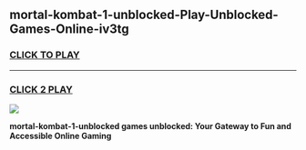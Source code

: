 
## mortal-kombat-1-unblocked-Play-Unblocked-Games-Online-iv3tg
<h3>
<a href="https://premium76.site?title=mortal-kombat-1-unblocked&ref=25A">CLICK TO PLAY</a></h3>
<hr>

<h3>
<a href="https://premium76.site?title=mortal-kombat-1-unblocked&ref=25A">CLICK 2 PLAY</a>
  
</h3>

<a href="https://premium76.site?title=mortal-kombat-1-unblocked&ref=25A"><img src="https://clearcache.store/games.png"></a>


**mortal-kombat-1-unblocked games unblocked: Your Gateway to Fun and Accessible Online Gaming**
